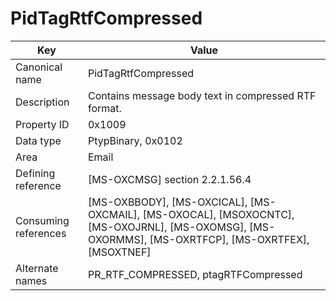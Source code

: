 # PidTagRtfCompressed

| Key | Value |
|---|---|
| Canonical name | PidTagRtfCompressed |
| Description | Contains message body text in compressed RTF format. |
| Property ID | 0x1009 |
| Data type | PtypBinary, 0x0102 |
| Area | Email |
| Defining reference | [MS-OXCMSG] section 2.2.1.56.4 |
| Consuming references | [MS-OXBBODY], [MS-OXCICAL], [MS-OXCMAIL], [MS-OXOCAL], [MSOXOCNTC], [MS-OXOJRNL], [MS-OXOMSG], [MS-OXORMMS], [MS-OXRTFCP], [MS-OXRTFEX], [MSOXTNEF] |
| Alternate names | PR_RTF_COMPRESSED, ptagRTFCompressed |
